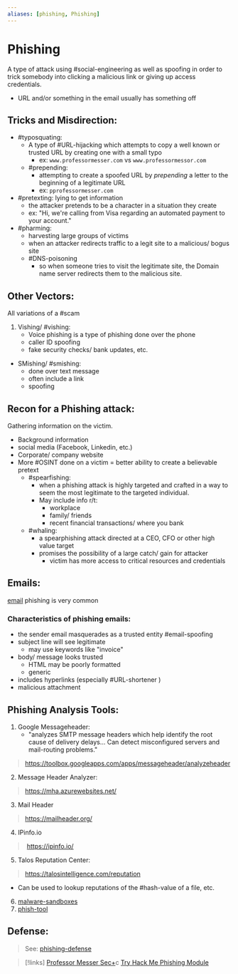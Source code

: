 ```yaml
---
aliases: [phishing, Phishing]
---
```

# Phishing
A type of attack using #social-engineering as well as spoofing in order to trick somebody into clicking a malicious link or giving up access credentials.
- URL and/or something in the email usually has something off

## Tricks and Misdirection:
- #typosquating:
	- A type of #URL-hijacking which attempts to copy a well known or trusted URL by creating one with a small typo
		- ex: `www.professormesser.com` vs `www.professormessor.com`
	- #prepending:
		- attempting to create a spoofed URL by *prepending* a letter to the beginning of a legitimate URL
		- ex: `pprofessormesser.com`
- #pretexting: lying to get information
	- the attacker pretends to be a character in a situation they create
	- ex: "Hi, we're calling from Visa regarding an automated payment to your account."
- #pharming:
	- harvesting large groups of victims
	- when an attacker redirects traffic to a legit site to a malicious/ bogus site
	- #DNS-poisoning
		- so when someone tries to visit the legitimate site, the Domain name server redirects them to the malicious site.

## Other Vectors:
All variations of a #scam
1. Vishing/ #vishing:
	- Voice phishing is a type of phishing done over the phone
	- caller ID spoofing
	- fake security checks/ bank updates, etc.
- SMishing/ #smishing:
	- done over text message
	- often include a link
	- spoofing

## Recon for a Phishing attack:
Gathering information on the victim.
- Background information
- social media (Facebook, Linkedin, etc.)
- Corporate/ company website
- More #OSINT done on a victim = better ability to create a believable pretext
	- #spearfishing:
		- when a phishing attack is highly targeted and crafted in a way to seem the most legitimate to the targeted individual.
		- May include info r/t:
			- workplace
			- family/ friends
			- recent financial transactions/ where you bank
	- #whaling:
		- a spearphishing attack directed at a CEO, CFO or other high value target
		- promises the possibility of a large catch/ gain for attacker
			- victim has more access to critical resources and credentials

## Emails:
[email](/networking/email.md) phishing is very common

### Characteristics of phishing emails:
- the sender email masquerades as a trusted entity #email-spoofing
- subject line will see legitimate
	- may use keywords like "invoice"
- body/ message looks trusted
	- HTML may be poorly formatted
	- generic
- includes hyperlinks (especially #URL-shortener )
- malicious attachment

## Phishing Analysis Tools:
1. Google Messageheader:
	- "analyzes SMTP message headers which help identify the root cause of delivery delays... Can detect misconfigured servers and mail-routing problems."
> https://toolbox.googleapps.com/apps/messageheader/analyzeheader
2. Message Header Analyzer:
> https://mha.azurewebsites.net/ 
3. Mail Header
> https://mailheader.org/
4. IPinfo.io
>  https://ipinfo.io/
5. Talos Reputation Center:
> https://talosintelligence.com/reputation
- Can be used to lookup reputations of the #hash-value of a file, etc.
6. [malware-sandboxes](/cybersecurity/tools/malware-sandboxes.md) 
7. [phish-tool](/cybersecurity/tools/phish-tool.md)

## Defense:
> See: [phishing-defense](/cybersecurity/defense/phishing-defense.md)

>[!links]
> [Professor Messer Sec+](https://www.youtube.com/watch?v=0Tr8avVrzLA&list=PLG49S3nxzAnkL2ulFS3132mOVKuzzBxA8&index=2&ab_channel=ProfessorMesser)c 
> [Try Hack Me Phishing Module](https://tryhackme.com/module/phishing)



